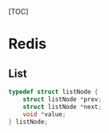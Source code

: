 [TOC]

# Redis

## List
```cpp
typedef struct listNode {
    struct listNode *prev;
    struct listNode *next;
    void *value;
} listNode;
```
